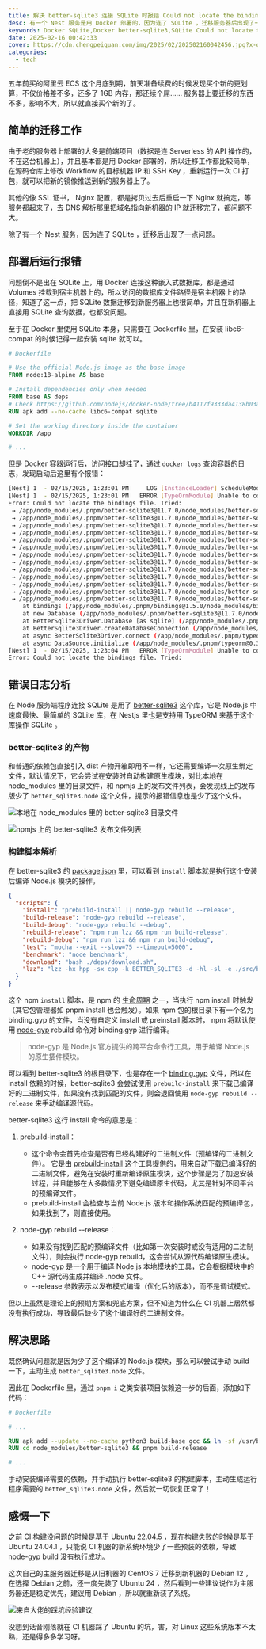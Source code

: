 ```yaml
---
title: 解决 better-sqlite3 连接 SQLite 时报错 Could not locate the bindings file
desc: 有一个 Nest 服务是用 Docker 部署的，因为连了 SQLite ，迁移服务器后出现了一点问题，问题倒不是出在 SQLite 上，而是 TypeORM 基于 better-sqlite3 操作 SQLite ，这个库少了一个编译好的 Node.js 模块，导致在 Docker 里运行的时候，会报错。
keywords: Docker SQLite,Docker better-sqlite3,SQLite Could not locate the bindings file
date: 2025-02-16 00:42:33
cover: https://cdn.chengpeiquan.com/img/2025/02/202502160042456.jpg?x-oss-process=image/interlace,1
categories:
  - tech
---
```


五年前买的阿里云 ECS 这个月底到期，前天准备续费的时候发现买个新的更划算，不仅价格差不多，还多了 1GB 内存，那还续个屌…… 服务器上要迁移的东西不多，影响不大，所以就直接买个新的了。

## 简单的迁移工作

由于老的服务器上部署的大多是前端项目（数据是连 Serverless 的 API 操作的，不在这台机器上），并且基本都是用 Docker 部署的，所以迁移工作都比较简单，在源码仓库上修改 Workflow 的目标机器 IP 和 SSH Key ，重新运行一次 CI 打包，就可以把新的镜像推送到新的服务器上了。

其他的像 SSL 证书， Nginx 配置，都是拷贝过去后重启一下 Nginx 就搞定，等服务都起来了，去 DNS 解析那里把域名指向新机器的 IP 就迁移完了，都问题不大。

除了有一个 Nest 服务，因为连了 SQLite ，迁移后出现了一点问题。

## 部署后运行报错

问题倒不是出在 SQLite 上，用 Docker 连接这种嵌入式数据库，都是通过 Volumes 挂载到宿主机器上的，所以访问的数据库文件路径是宿主机器上的路径，知道了这一点，把 SQLite 数据迁移到新服务器上也很简单，并且在新机器上直接用 SQLite 查询数据，也都没问题。

至于在 Docker 里使用 SQLite 本身，只需要在 Dockerfile 里，在安装 libc6-compat 的时候记得一起安装 sqlite 就可以。

```dockerfile
# Dockerfile

# Use the official Node.js image as the base image
FROM node:18-alpine AS base

# Install dependencies only when needed
FROM base AS deps
# Check https://github.com/nodejs/docker-node/tree/b4117f9333da4138b03a546ec926ef50a31506c3#nodealpine to understand why libc6-compat might be needed.
RUN apk add --no-cache libc6-compat sqlite

# Set the working directory inside the container
WORKDIR /app

# ...
```

但是 Docker 容器运行后，访问接口却挂了，通过 `docker logs` 查询容器的日志，发现启动后这里有个报错：

```bash
[Nest] 1  - 02/15/2025, 1:23:01 PM     LOG [InstanceLoader] ScheduleModule dependencies initialized +1ms
[Nest] 1  - 02/15/2025, 1:23:01 PM   ERROR [TypeOrmModule] Unable to connect to the database. Retrying (1)...
Error: Could not locate the bindings file. Tried:
 → /app/node_modules/.pnpm/better-sqlite3@11.7.0/node_modules/better-sqlite3/build/better_sqlite3.node
 → /app/node_modules/.pnpm/better-sqlite3@11.7.0/node_modules/better-sqlite3/build/Debug/better_sqlite3.node
 → /app/node_modules/.pnpm/better-sqlite3@11.7.0/node_modules/better-sqlite3/build/Release/better_sqlite3.node
 → /app/node_modules/.pnpm/better-sqlite3@11.7.0/node_modules/better-sqlite3/out/Debug/better_sqlite3.node
 → /app/node_modules/.pnpm/better-sqlite3@11.7.0/node_modules/better-sqlite3/Debug/better_sqlite3.node
 → /app/node_modules/.pnpm/better-sqlite3@11.7.0/node_modules/better-sqlite3/out/Release/better_sqlite3.node
 → /app/node_modules/.pnpm/better-sqlite3@11.7.0/node_modules/better-sqlite3/Release/better_sqlite3.node
 → /app/node_modules/.pnpm/better-sqlite3@11.7.0/node_modules/better-sqlite3/build/default/better_sqlite3.node
 → /app/node_modules/.pnpm/better-sqlite3@11.7.0/node_modules/better-sqlite3/compiled/18.20.6/linux/x64/better_sqlite3.node
 → /app/node_modules/.pnpm/better-sqlite3@11.7.0/node_modules/better-sqlite3/addon-build/release/install-root/better_sqlite3.node
 → /app/node_modules/.pnpm/better-sqlite3@11.7.0/node_modules/better-sqlite3/addon-build/debug/install-root/better_sqlite3.node
 → /app/node_modules/.pnpm/better-sqlite3@11.7.0/node_modules/better-sqlite3/addon-build/default/install-root/better_sqlite3.node
 → /app/node_modules/.pnpm/better-sqlite3@11.7.0/node_modules/better-sqlite3/lib/binding/node-v108-linux-x64/better_sqlite3.node
    at bindings (/app/node_modules/.pnpm/bindings@1.5.0/node_modules/bindings/bindings.js:126:9)
    at new Database (/app/node_modules/.pnpm/better-sqlite3@11.7.0/node_modules/better-sqlite3/lib/database.js:48:64)
    at BetterSqlite3Driver.Database [as sqlite] (/app/node_modules/.pnpm/better-sqlite3@11.7.0/node_modules/better-sqlite3/lib/database.js:11:10)
    at BetterSqlite3Driver.createDatabaseConnection (/app/node_modules/.pnpm/typeorm@0.3.20_better-sqlite3@11.7.0_sqlite3@5.1.7_ts-node@10.9.2_@types+node@20.17.9_typescript@5.7.2_/node_modules/typeorm/driver/better-sqlite3/BetterSqlite3Driver.js:88:41)
    at async BetterSqlite3Driver.connect (/app/node_modules/.pnpm/typeorm@0.3.20_better-sqlite3@11.7.0_sqlite3@5.1.7_ts-node@10.9.2_@types+node@20.17.9_typescript@5.7.2_/node_modules/typeorm/driver/sqlite-abstract/AbstractSqliteDriver.js:171:35)
    at async DataSource.initialize (/app/node_modules/.pnpm/typeorm@0.3.20_better-sqlite3@11.7.0_sqlite3@5.1.7_ts-node@10.9.2_@types+node@20.17.9_typescript@5.7.2_/node_modules/typeorm/data-source/DataSource.js:136:9)
[Nest] 1  - 02/15/2025, 1:23:04 PM   ERROR [TypeOrmModule] Unable to connect to the database. Retrying (2)...
Error: Could not locate the bindings file. Tried:
```

## 错误日志分析

在 Node 服务端程序连接 SQLite 是用了 [better-sqlite3](https://github.com/WiseLibs/better-sqlite3) 这个库，它是 Node.js 中速度最快、最简单的 SQLite 库，在 Nestjs 里也是支持用 TypeORM 来基于这个库操作 SQLite 。

### better-sqlite3 的产物

和普通的依赖包直接引入 dist 产物开箱即用不一样，它还需要编译一次原生绑定文件，默认情况下，它会尝试在安装时自动构建原生模块，对比本地在 node_modules 里的目录文件，和 npmjs 上的发布文件列表，会发现线上的发布版少了 `better_sqlite3.node` 这个文件，提示的报错信息也是少了这个文件。

![本地在 node_modules 里的 better-sqlite3 目录文件](https://cdn.chengpeiquan.com/img/2025/02/202502161617227.jpg?x-oss-process=image/interlace,1)

![npmjs 上的 better-sqlite3 发布文件列表](https://cdn.chengpeiquan.com/img/2025/02/202502161617228.jpg?x-oss-process=image/interlace,1)

### 构建脚本解析

在 better-sqlite3 的 [package.json](https://github.com/WiseLibs/better-sqlite3/blob/v11.7.0/package.json) 里，可以看到 `install` 脚本就是执行这个安装后编译 Node.js 模块的操作。

```json
{
  "scripts": {
    "install": "prebuild-install || node-gyp rebuild --release",
    "build-release": "node-gyp rebuild --release",
    "build-debug": "node-gyp rebuild --debug",
    "rebuild-release": "npm run lzz && npm run build-release",
    "rebuild-debug": "npm run lzz && npm run build-debug",
    "test": "mocha --exit --slow=75 --timeout=5000",
    "benchmark": "node benchmark",
    "download": "bash ./deps/download.sh",
    "lzz": "lzz -hx hpp -sx cpp -k BETTER_SQLITE3 -d -hl -sl -e ./src/better_sqlite3.lzz"
  }
}
```

这个 npm `install` 脚本，是 npm 的 [生命周期](https://docs.npmjs.com/cli/v8/using-npm/scripts#npm-install) 之一，当执行 npm install 时触发（其它包管理器如 pnpm install 也会触发）。如果 npm 包的根目录下有一个名为 binding.gyp 的文件，当没有自定义 install 或 preinstall 脚本时， npm 将默认使用 [node-gyp](https://github.com/nodejs/node-gyp) rebuild 命令对 binding.gyp 进行编译。

> node-gyp 是 Node.js 官方提供的跨平台命令行工具，用于编译 Node.js 的原生插件模块。

可以看到 better-sqlite3 的根目录下，也是存在一个 [binding.gyp](https://github.com/WiseLibs/better-sqlite3/blob/v11.7.0/binding.gyp) 文件，所以在 install 依赖的时候，better-sqlite3 会尝试使用 `prebuild-install` 来下载已编译好的二进制文件，如果没有找到匹配的文件，则会退回使用 `node-gyp rebuild --release` 来手动编译源代码。

better-sqlite3 这行 install 命令的意思是：

1. prebuild-install：

   - 这个命令会首先检查是否有已经构建好的二进制文件（预编译的二进制文件）。 它是由 [prebuild-install](https://github.com/prebuild/prebuild-install) 这个工具提供的，用来自动下载已编译好的二进制文件，避免在安装时重新编译原生模块，这个步骤是为了加速安装过程，并且能够在大多数情况下避免编译原生代码，尤其是针对不同平台的预编译文件。
   - prebuild-install 会检查与当前 Node.js 版本和操作系统匹配的预编译包，如果找到了，则直接使用。

2. node-gyp rebuild --release：
   - 如果没有找到匹配的预编译文件（比如第一次安装时或没有适用的二进制文件），则会执行 node-gyp rebuild，这会尝试从源代码编译原生模块。
   - node-gyp 是一个用于编译 Node.js 本地模块的工具，它会根据模块中的 C++ 源代码生成并编译 .node 文件。
   - --release 参数表示以发布模式编译（优化后的版本），而不是调试模式。

但以上虽然是理论上的预期方案和兜底方案，但不知道为什么在 CI 机器上居然都没有执行成功，导致最后缺少了这个编译好的二进制文件。

## 解决思路

既然确认问题就是因为少了这个编译的 Node.js 模块，那么可以尝试手动 build 一下，主动生成 `better_sqlite3.node` 文件。

因此在 Dockerfile 里，通过 `pnpm i` 之类安装项目依赖这一步的后面，添加如下代码：

```dockerfile
# Dockerfile

# ...

RUN apk add --update --no-cache python3 build-base gcc && ln -sf /usr/bin/python3 /usr/bin/python
RUN cd node_modules/better-sqlite3 && pnpm build-release

# ...
```

手动安装编译需要的依赖，并手动执行 better-sqlite3 的构建脚本，主动生成运行程序需要的 `better_sqlite3.node` 文件，然后就一切恢复正常了！

## 感慨一下

之前 CI 构建没问题的时候是基于 Ubuntu 22.04.5 ，现在构建失败的时候是基于 Ubuntu 24.04.1 ，只能说 CI 机器的新系统环境少了一些预装的依赖，导致 node-gyp build 没有执行成功。

这次自己的主服务器迁移是从旧机器的 CentOS 7 迁移到新机器的 Debian 12 ，在选择 Debian 之前，还一度先装了 Ubuntu 24 ，然后看到一些建议说作为主服务器还是稳定优先，建议用 Debian ，所以就重新装了系统。

![来自大佬的踩坑经验建议](https://cdn.chengpeiquan.com/img/2025/02/202502161727289.jpg?x-oss-process=image/interlace,1)

没想到话音刚落就在 CI 机器踩了 Ubuntu 的坑，害，对 Linux 这些系统版本不太熟，还是得多多学习呀。
